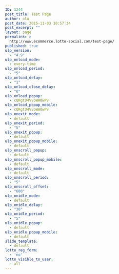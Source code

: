 ```yaml
---
ID: 1244
post_title: Test Page
author: olu
post_date: 2015-11-03 10:57:34
post_excerpt: ""
layout: page
permalink: >
  http://www.ecommerce.lotto-social.com/test-page/
published: true
ulp_version:
  - "4.9"
ulp_onload_mode:
  - every-time
ulp_onload_period:
  - "5"
ulp_onload_delay:
  - "1"
ulp_onload_close_delay:
  - "0"
ulp_onload_popup:
  - cQKgtD4VvoWAOwPv
ulp_onload_popup_mobile:
  - cQKgtD4VvoWAOwPv
ulp_onexit_mode:
  - default
ulp_onexit_period:
  - "5"
ulp_onexit_popup:
  - default
ulp_onexit_popup_mobile:
  - default
ulp_onscroll_popup:
  - default
ulp_onscroll_popup_mobile:
  - default
ulp_onscroll_mode:
  - default
ulp_onscroll_period:
  - "5"
ulp_onscroll_offset:
  - "600"
ulp_onidle_mode:
  - default
ulp_onidle_delay:
  - "30"
ulp_onidle_period:
  - "5"
ulp_onidle_popup:
  - default
ulp_onidle_popup_mobile:
  - default
slide_template:
  - default
lotto_reg_form:
  - 'no'
lotto_visible_to_user:
  - all
---
```

